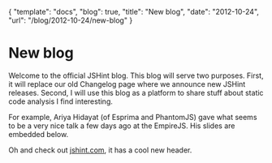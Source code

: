 {
  "template": "docs",
  "blog": true,
  "title": "New blog",
  "date": "2012-10-24",
  "url": "/blog/2012-10-24/new-blog"
}

# New blog

Welcome to the official JSHint blog. This blog will serve two purposes.
First, it will replace our old Changelog page where we announce new JSHint
releases. Second, I will use this blog as a platform to share stuff about
static code analysis I find interesting.

For example, Ariya Hidayat (of Esprima and PhantomJS) gave what seems to
be a very nice talk a few days ago at the EmpireJS. His slides are embedded
below.

<div id="ariya-empirejs">
</div>

<script>
(function () {
var st = document.createElement("script");
st.async = true;
st.className = "speakerdeck-embed";
st.src = "//speakerdeck.com/assets/embed.js";
st.setAttribute("data-id", "50857786ae6235000200483e");
st.setAttribute("data-ratio", "1.299492385786802");
document.getElementById("ariya-empirejs").appendChild(st);
})();
</script>

Oh and check out [jshint.com](http://jshint.com/), it has a cool new header.
